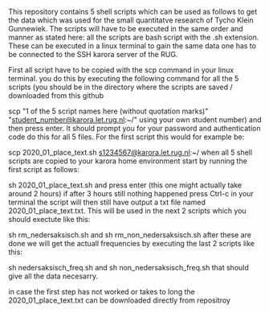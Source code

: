 This repository contains 5 shell scripts which can be used as follows to get the data
which was used for the small quantitatve research of Tycho Klein Gunnewiek. The scripts will have to be executed in the same order and manner as stated here:
all the scripts are bash script with the .sh extension. These can be executed in a linux terminal
to gain the same data one has to be connected to the SSH karora server of the RUG.

First all script have to be copied with the scp command in your linux terminal.
you do this by executing the following command for all the 5 scripts (you should be in the directory where the  scripts are saved / downloaded from this github

scp "1 of the 5 script names here (without quotation marks)" "student_number@karora.let.rug.nl:~/" using your own  student number) and then press enter. It should prompt you for your password and authentication code
do this for all 5 files. For the first script this would for example be:

scp 2020_01_place_text.sh s1234567@karora.let.rug.nl:~/
when all 5 shell scripts are copied to your karora home environment start by running the first script as follows:

sh 2020_01_place_text.sh and press enter (this one might actually take around 2 hours)
if after 3 hours still nothing happened press Ctrl-c in your terminal the script will then still have output a txt file named 2020_01_place_text.txt. This will be used in the next 2 scripts which you should exectute like this:

sh rm_nedersaksisch.sh
and 
sh rm_non_nedersaksisch.sh
after these are done we will get the actuall frequencies by executing the last 2 scripts like this:

sh nedersaksisch_freq.sh
and 
sh non_nedersaksisch_freq.sh
that should give all the data necesarry.

in case the first step has not worked or takes to long the 2020_01_place_text.txt can be downloaded directly from repositroy
